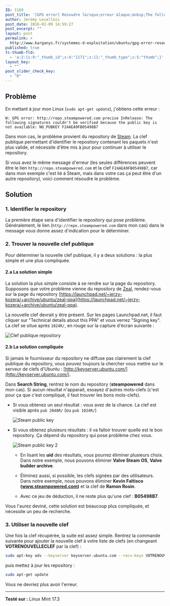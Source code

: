```yaml
---
ID: 1169
post_title: '[GPG error] Résoudre l&rsquo;erreur &laquo;&nbsp;The following signatures couldn&rsquo;t be verified because the public key is not available&nbsp;&raquo;.'
author: Jérémy Levallois
post_date: 2016-02-09 14:59:27
post_excerpt: ""
layout: post
permalink: >
  http://www.karganys.fr/systemes-d-exploitation/ubuntu/gpg-error-resoudre-lerreur-the-following-signatures-couldnt-be-verified-because-the-public-key-is-not-available/
published: true
tc-thumb-fld:
  - 'a:2:{s:9:"_thumb_id";s:4:"1171";s:11:"_thumb_type";s:5:"thumb";}'
layout_key:
  - ""
post_slider_check_key:
  - "0"
---
```

## Problème
En mettant à jour mon Linux (`sudo apt-get update`), j'obtiens cette erreur :

```
W: GPG error: http://repo.steampowered.com precise InRelease: The following signatures couldn't be verified because the public key is not available: NO_PUBKEY F24AEA9FB05498B7
```

Dans mon cas, le problème provient du repository de [Steam](http://store.steampowered.com/). La clef publique permettant d'identifier le repository contenant les paquets n'est plus valide, et nécessite d'être mis à jour pour continuer à utiliser le repository.


Si vous avez le même message d'erreur (les seules différences peuvent être le lien `http://repo.steampowered.com` et la clef `F24AEA9FB05498B7`, car dans mon exemple c'est lié à Steam, mais dans votre cas ça peut être d'un autre repository), voici comment résoudre le problème.

## Solution

### 1. Identifier le repository

La première étape sera d'identifier le repository qui pose problème. Généralement, le lien (`http://repo.steampowered.com` dans mon cas) dans le message vous donne assez d'indication pour le déterminer.

### 2. Trouver la nouvelle clef publique

Pour déterminer la nouvelle clef publique, il y a deux solutions : la plus simple et une plus compliquée.

#### 2.a La solution simple

La solution la plus simple consiste à se rendre sur la page du repository. Supposons que votre problème vienne du repository de [Zeal](https://zealdocs.org/), rendez-vous sur la page du repository [https://launchpad.net/~jerzy-kozera/+archive/ubuntu/zeal-ppa](https://launchpad.net/~jerzy-kozera/+archive/ubuntu/zeal-ppa).

La nouvelle clef devrait y être présent. Sur les pages Launchpad.net, il faut cliquer sur "Technical details about this PPA" et vous verrez "Signing key". La clef se situe après `1024R/`, en rouge sur la capture d'écran suivante :

![Clef publique repository](http://www.karganys.fr/wp-content/uploads/2016/02/Clef-publique-repository.png)

#### 2.b La solution compliquée

Si jamais le fournisseur du repository ne diffuse pas clairement la clef publique du repository, vous pouvez toujours la chercher vous mettre sur le serveur de clefs d'Ubuntu : [http://keyserver.ubuntu.com/](http://keyserver.ubuntu.com/).

Dans **Search String**, rentrez le nom du repository (**steampowered** dans mon cas). Si aucun résultat n'apparait, essayez d'autres mots-clefs (c'est pour ça que c'est compliqué, il faut trouver les bons mots-clefs).

- Si vous obtenez un seul résultat : vous avez de la chance. La clef est visible après `pub 2048R/` (ou `pub 1024R/`)

  ![Steam public key](http://www.karganys.fr/wp-content/uploads/2016/02/Steam-public-key.png)

- Si vous obtenez plusieurs résultats : il va falloir trouver quelle est le bon repository. Ça dépend du repository qui pose problème chez vous.

  ![Steam public key 2](http://www.karganys.fr/wp-content/uploads/2016/02/Steam-public-key-2.png)

  - En lisant les **uid** des résultats, vous pourrez éliminer plusieurs choix. Dans notre exemple, nous pouvons éliminer **Valve Steam OS**, **Valve builder archive**.

  - Éliminez aussi, si possible, les clefs signées par des utilisateurs. Dans notre exemple, nous pouvons éliminer **Kevin Faltisco (www.steampowered.com)** et la clef de **Ramon Rosin**.

  - Avec ce jeu de déduction, il ne reste plus qu'une clef : **B05498B7**.

Vous l'aurez deviné, cette solution est beaucoup plus compliquée, et nécessite un peu de recherche.

### 3. Utiliser la nouvelle clef

Une fois la clef récupérée, la suite est assez simple. Rentrez la commande suivante pour ajouter la nouvelle clef à votre liste de clefs (en changeant **VOTRENOUVELLECLEF** par la clef) :

```bash
sudo apt-key adv --keyserver keyserver.ubuntu.com --recv-keys VOTRENOUVELLECLEF
```

puis mettez à jour les repository :
```bash
sudo apt-get update
```

Vous ne devriez plus avoir l'erreur.

* * *

**Testé sur :** Linux Mint 17.3